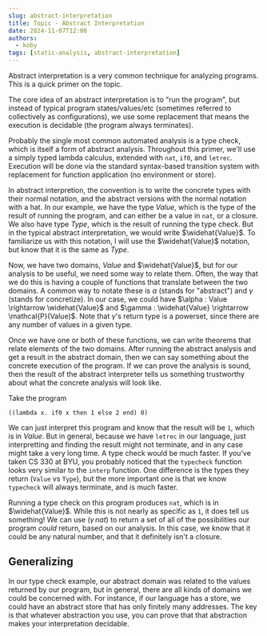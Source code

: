 ```yaml
---
slug: abstract-interpretation
title: Topic - Abstract Interpretation
date: 2024-11-07T12:00
authors:
  - koby
tags: [static-analysis, abstract-interpretation]
---
```


Abstract interpretation is a very common technique for analyzing programs. This is a quick primer on the topic.

The core idea of an abstract interpretation is to "run the program", but instead of typical program states/values/etc (sometimes referred to collectively as configurations), we use some replacement that means the execution is decidable (the program always terminates).

<!--truncate-->

Probably the single most common automated analysis is a type check, which is itself a form of abstract analysis. Throughout this primer, we'll use a simply typed lambda calculus, extended with `nat`, `if0`, and `letrec`. Execution will be done via the standard syntax-based transition system with replacement for function application (no environment or store).

In abstract interpretion, the convention is to write the concrete types with their normal notation, and the abstract versions with the normal notation with a hat. In our example, we have the type $Value$, which is the type of the result of running the program, and can either be a value in `nat`, or a closure. We also have type $Type$, which is the result of running the type check. But in the typical abstract interpretation, we would write $\widehat{Value}$. To familiarize us with this notation, I will use the $\widehat{Value}$ notation, but know that it is the same as $Type$.

Now, we have two domains, $Value$ and $\widehat{Value}$, but for our analysis to be useful, we need some way to relate them. Often, the way that we do this is having a couple of functions that translate between the two domains. A common way to notate these is $\alpha$ (stands for "abstract") and $\gamma$ (stands for concretize). In our case, we could have $\alpha : Value \rightarrow \widehat{Value}$ and $\gamma : \widehat{Value} \rightarrow \mathcal{P}(Value)$. Note that $\gamma$'s return type is a powerset, since there are any number of values in a given type.

Once we have one or both of these functions, we can write theorems that relate elements of the two domains. After running the abstract analysis and get a result in the abstract domain, then we can say something about the concrete execution of the program. If we can prove the analysis is sound, then the result of the abstract interpreter tells us something trustworthy about what the concrete analysis will look like.

Take the program
```
((lambda x. if0 x then 1 else 2 end) 0)
```

We can just interpret this program and know that the result will be `1`, which is in $Value$. But in general, because we have `letrec` in our language, just interpretting and finding the result might not terminate, and in any case might take a very long time. A type check would be much faster. If you've taken CS 330 at BYU, you probably noticed that the `typecheck` function looks very similar to the `interp` function. One difference is the types they return (`Value` vs `Type`), but the more important one is that we know `typecheck` will always terminate, and is much faster.

Running a type check on this program produces `nat`, which is in $\widehat{Value}$. While this is not nearly as specific as `1`, it does tell us something! We can use $(\gamma \, nat)$ to return a set of all of the possibilities our program *could* return, based on our analysis. In this case, we know that it could be any natural number, and that it definitely isn't a closure.

## Generalizing

In our type check example, our abstract domain was related to the values returned by our program, but in general, there are all kinds of domains we could be concerned with. For instance, if our language has a store, we could have an abstract store that has only finitely many addresses. The key is that whatever abstraction you use, you can prove that that abstraction makes your interpretation decidable.
